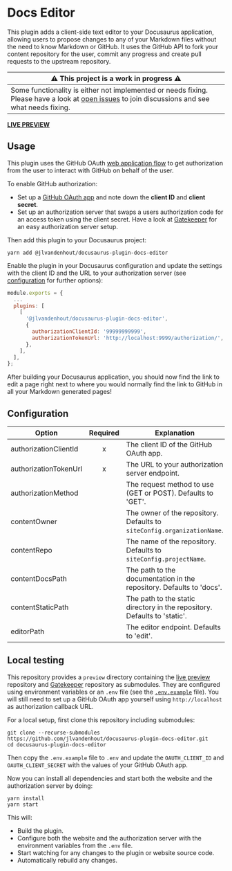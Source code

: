# Docs Editor

This plugin adds a client-side text editor to your Docusaurus application, allowing users to propose changes to any of your Markdown files without the need to know Markdown or GitHub. It uses the GitHub API to fork your content repository for the user, commit any progress and create pull requests to the upstream repository.

| ⚠️ This project is a work in progress ⚠️                                                                                                                                                                               |
| ---------------------------------------------------------------------------------------------------------------------------------------------------------------------------------------------------------------------- |
| Some functionality is either not implemented or needs fixing. Please have a look at [open issues](https://github.com/jlvandenhout/docusaurus-plugin-docs-editor/issues) to join discussions and see what needs fixing. |

[**LIVE PREVIEW**](https://jlvandenhout.github.io/docusaurus-plugin-docs-editor)

## Usage

This plugin uses the GitHub OAuth [web application flow](https://docs.github.com/en/developers/apps/building-oauth-apps/authorizing-oauth-apps#web-application-flow) to get authorization from the user to interact with GitHub on behalf of the user.

To enable GitHub authorization:

- Set up a [GitHub OAuth app](https://docs.github.com/en/developers/apps/building-oauth-apps/creating-an-oauth-app) and note down the **client ID** and **client secret**.
- Set up an authorization server that swaps a users authorization code for an access token using the client secret. Have a look at [Gatekeeper](https://github.com/prose/gatekeeper) for an easy authorization server setup.

Then add this plugin to your Docusaurus project:

```
yarn add @jlvandenhout/docusaurus-plugin-docs-editor
```

Enable the plugin in your Docusaurus configuration and update the settings with the client ID and the URL to your authorization server (see [configuration](#configuration) for further options):

```js
module.exports = {
  ...
  plugins: [
    [
      '@jlvandenhout/docusaurus-plugin-docs-editor',
      {
        authorizationClientId: '99999999999',
        authorizationTokenUrl: 'http://localhost:9999/authorization/',
      },
    ],
  ],
};
```

After building your Docusaurus application, you should now find the link to edit a page right next to where you would normally find the link to GitHub in all your Markdown generated pages!

## Configuration

| Option                | Required | Explanation                                                               |
| --------------------- | :------: | ------------------------------------------------------------------------- |
| authorizationClientId |    x     | The client ID of the GitHub OAuth app.                                    |
| authorizationTokenUrl |    x     | The URL to your authorization server endpoint.                            |
| authorizationMethod   |          | The request method to use (GET or POST). Defaults to 'GET'.               |
| contentOwner          |          | The owner of the repository. Defaults to `siteConfig.organizationName`.   |
| contentRepo           |          | The name of the repository. Defaults to `siteConfig.projectName`.         |
| contentDocsPath       |          | The path to the documentation in the repository. Defaults to 'docs'.      |
| contentStaticPath     |          | The path to the static directory in the repository. Defaults to 'static'. |
| editorPath            |          | The editor endpoint. Defaults to 'edit'.                                  |

## Local testing

This repository provides a `preview` directory containing the [live preview](https://jlvandenhout.github.io/docusaurus-plugin-docs-editor-preview) repository and [Gatekeeper](https://github.com/prose/gatekeeper) repository as submodules. They are configured using environment variables or an `.env` file (see the [`.env.example`](.env.example) file). You will still need to set up a GitHub OAuth app yourself using `http://localhost` as authorization callback URL.

For a local setup, first clone this repository including submodules:

```
git clone --recurse-submodules https://github.com/jlvandenhout/docusaurus-plugin-docs-editor.git
cd docusaurus-plugin-docs-editor
```

Then copy the `.env.example` file to `.env` and update the `OAUTH_CLIENT_ID` and `OAUTH_CLIENT_SECRET` with the values of your GitHub OAuth app.

Now you can install all dependencies and start both the website and the authorization server by doing:

```
yarn install
yarn start
```

This will:

- Build the plugin.
- Configure both the website and the authorization server with the environment variables from the `.env` file.
- Start watching for any changes to the plugin or website source code.
- Automatically rebuild any changes.

